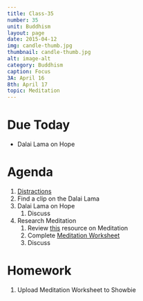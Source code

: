 ```yaml
---
title: Class-35
number: 35	
unit: Buddhism
layout: page
date: 2015-04-12
img: candle-thumb.jpg
thumbnail: candle-thumb.jpg
alt: image-alt
category: Buddhism
caption: Focus
3A: April 16
8th: April 17
topic: Meditation
---
```


# Due Today
* Dalai Lama on Hope

# Agenda

1. [Distractions](https://youtu.be/5HbYScltf1c)
1. Find a clip on the Dalai Lama
1. Dalai Lama on Hope
	1. Discuss
1. Research Meditation
	1. Review [this](http://blog.lift.do/category/meditation-2/) resource on Meditation
	1. Complete [Meditation Worksheet](https://dl.dropboxusercontent.com/u/916107/teachdocs/row-meditation-quotes.pdf)
	1. Discuss

# Homework
	
1. Upload Meditation Worksheet to Showbie